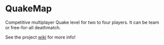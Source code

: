 # QuakeMap
Competitive multiplayer Quake level for two to four players. It can be team or free-for-all deathmatch.

See the project [wiki](https://github.com/VocaloidZero/QuakeMap/wiki) for more info!
